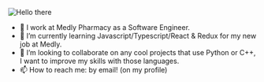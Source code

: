 ![Hello there](https://media.giphy.com/media/3ornk57KwDXf81rjWM/giphy.gif)

- 🔭 I work at Medly Pharmacy as a Software Engineer.
- 🌱 I’m currently learning Javascript/Typescript/React & Redux for my new job at Medly. 
- 👯 I’m looking to collaborate on any cool projects that use Python or C++, I want to improve my skills with those languages.
- 📫 How to reach me: by email! (on my profile)

<!--[![Ashwin's github stats](https://github-readme-stats.vercel.app/api?username=the-shwin&show_icons=true&theme=material-palenight)](https://github.com/the-shwin/github-readme-stats)
[![Top Langs](https://github-readme-stats.vercel.app/api/top-langs/?username=the-shwin&theme=material-palenight&show_icons=true)](https://github.com/anuraghazra/github-readme-stats)-->
